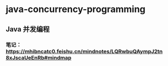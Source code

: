# java-concurrency-programming
## Java 并发编程

### 笔记：https://mhibncatc0.feishu.cn/mindnotes/LQRwbuQAympJ2tn8xJscaUeEnRb#mindmap
